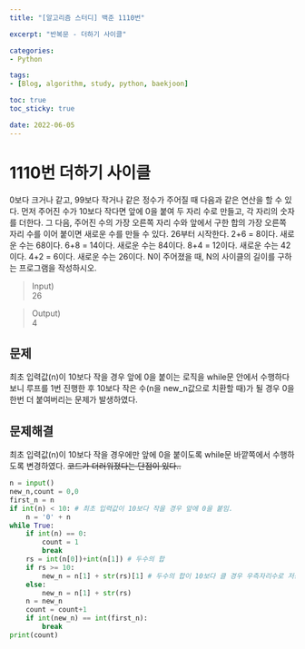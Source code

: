 ```yaml
--- 
title: "[알고리즘 스터디] 백준 1110번" 

excerpt: "반복문 - 더하기 사이클" 

categories: 
- Python

tags: 
- [Blog, algorithm, study, python, baekjoon]

toc: true
toc_sticky: true

date: 2022-06-05
--- 
```


# 1110번 더하기 사이클
0보다 크거나 같고, 99보다 작거나 같은 정수가 주어질 때 다음과 같은 연산을 할 수 있다. 먼저 주어진 수가 10보다 작다면 앞에 0을 붙여 두 자리 수로 만들고, 각 자리의 숫자를 더한다. 그 다음, 주어진 수의 가장 오른쪽 자리 수와 앞에서 구한 합의 가장 오른쪽 자리 수를 이어 붙이면 새로운 수를 만들 수 있다.
26부터 시작한다. 2+6 = 8이다. 새로운 수는 68이다. 6+8 = 14이다. 새로운 수는 84이다. 8+4 = 12이다. 새로운 수는 42이다. 4+2 = 6이다. 새로운 수는 26이다.
N이 주어졌을 때, N의 사이클의 길이를 구하는 프로그램을 작성하시오.

> Input) <br>
26

> Output) <br>
4

## 문제
최초 입력값(n)이 10보다 작을 경우 앞에 0을 붙이는 로직을 while문 안에서 수행하다 보니 루프를 1번 진행한 후 10보다 작은 수(n을 new_n값으로 치환할 때)가 될 경우 0을 한번 더 붙여버리는 문제가 발생하였다.
## 문제해결
최초 입력값(n)이 10보다 작을 경우에만 앞에 0을 붙이도록 while문 바깥쪽에서 수행하도록 변경하였다.
~~코드가 더러워졌다는 단점이 있다..~~

```python
n = input()
new_n,count = 0,0
first_n = n
if int(n) < 10: # 최초 입력값이 10보다 작을 경우 앞에 0을 붙임.
    n = '0' + n
while True:
    if int(n) == 0:
        count = 1
        break
    rs = int(n[0])+int(n[1]) # 두수의 합
    if rs >= 10:
        new_n = n[1] + str(rs)[1] # 두수의 합이 10보다 클 경우 우측자리수로 저장.
    else:
        new_n = n[1] + str(rs) 
    n = new_n
    count = count+1
    if int(new_n) == int(first_n):
        break
print(count)
```